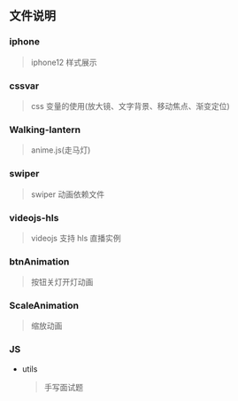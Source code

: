 ## 文件说明

### iphone

> iphone12 样式展示

### cssvar

> css 变量的使用(放大镜、文字背景、移动焦点、渐变定位)

### Walking-lantern

> anime.js(走马灯)

### swiper

> swiper 动画依赖文件

### videojs-hls

> videojs 支持 hls 直播实例

### btnAnimation

> 按钮关灯开灯动画

### ScaleAnimation

> 缩放动画

### JS

- utils
  > 手写面试题

